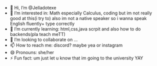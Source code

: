 - 👋 Hi, I’m @Jelladotexe
- 👀 I’m interested in: Math especially Calculus, coding but im not really good at this(i try to) also im not a native speaker so i wanna speak English fluently+ type correctly
- 🌱 I’m currently learning: html,css,java scrpit and also how to do backends(pla teach meTT)
- 💞️ I’m looking to collaborate on ...
- 📫 How to reach me: discord? maybe yea or instagram
- 😄 Pronouns: she/her
- ⚡ Fun fact: um just let u know that im going to the university YAY

<!---
Jelladotexe/Jelladotexe is a ✨ special ✨ repository because its `README.md` (this file) appears on your GitHub profile.
You can click the Preview link to take a look at your changes.
--->
